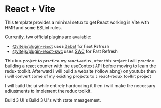 # React + Vite

This template provides a minimal setup to get React working in Vite with HMR and some ESLint rules.

Currently, two official plugins are available:

- [@vitejs/plugin-react](https://github.com/vitejs/vite-plugin-react/blob/main/packages/plugin-react/README.md) uses [Babel](https://babeljs.io/) for Fast Refresh
- [@vitejs/plugin-react-swc](https://github.com/vitejs/vite-plugin-react-swc) uses [SWC](https://swc.rs/) for Fast Refresh

This is a project to practice my react-redux, after this project i will practice building a react counter with the useContext API before moving to learn the redux toolkit.
Afterward i will build a website (follow along) on youtube
then i will convert some of my existing projects to a react-redux toolkit project 


I will build the ui while entirely hardcoding it then i wiill make the neccesary adjustments to implement the redux toolkit.

Build 3 UI's 
Build 3 UI's with state management.